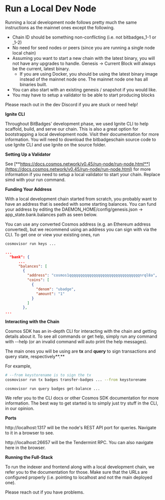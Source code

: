 # Run a Local Dev Node

Running a local development node follows pretty much the same instructions as the mainnet ones except the following.

* Chain ID should be something non-conflicting (i.e. not bitbadges\_1-1 or \_1-2)
* No need for seed nodes or peers (since you are running a single node local chain)
* Assuming you want to start a new chain with the latest binary, you will not have any upgrades to handle. Genesis -> Current Block will always be the current, latest binary.
  * If you are using Docker, you should be using the latest binary image instead of the mainnet node one. The mainnet node one has all binaries built.
* You can also start with an existing genesis / snapshot if you would like.
* You may have to setup a validator to be able to start producing blocks

Please reach out in the dev Discord if you are stuck or need help!

**Ignite CLI**

Throughout BitBadges' development phase, we used Ignite CLI to help scaffold, build,  and serve our chain. This is also a great option for bootstrapping a local development node. Visit their documentation for more information. You will need to download the bitbadgeschain  source code to use Ignite CLI and use Ignite on the source folder.

**Setting Up a Validator**

See [**https://docs.cosmos.network/v0.45/run-node/run-node.html**](https://docs.cosmos.network/v0.45/run-node/run-node.html) for more information if you need to setup a local validator to start your chain. Replace simd with your run command.

**Funding Your Address**

With a local development chain started from scratch, you probably want to have an address that is seeded with some starting balances. You can fund your address by editing the DAEMON\_HOME/config/genesis.json -> app\_state.bank.balances path as seen below.

You can use any converted Cosmos address (e.g. an Ethereum address converted), but we recommend using an address you can sign with via the CLI.  To get one or view your existing ones, run&#x20;

```
cosmovisor run keys ...
```

```json
...
  "bank": {
      ...
      "balances": [
        {
          "address": "cosmos1qqqqqqqqqqqqqqqqqqqqqqqqqqqqqqqqnrql8a",
          "coins": [
            {
              "denom": "ubadge",
              "amount": "1"
            }
          ]
        },
...
```

**Interacting with the Chain**

Cosmos SDK has an in-depth CLI for interacting with the chain and getting details about it. To see all commands or get help, simply run any command with --help (or an invalid command will auto print the help messages). &#x20;

The main ones you will be using are **tx** and **query** to sign transactions and query state, respectively**.**&#x20;

For example,

```bash
# --from keystorename is to sign the tx
cosmovisor run tx badges transfer-badges ... --from keystorename
```

```
cosmovisor run query badges get-balance ...
```

We refer you to the CLI docs or other Cosmos SDK documentation for more information. The best way to get started is to simply just try stuff in the CLI, in our opinion.

**Ports**

http://localhost:1317 will be the node's REST API port for queries. Navigate to it in a browser to see.

http://localhost:26657 will be the Tendermint RPC. You can also navigate here in the browser.

**Running the Full-Stack**

To run the indexer and frontend along with a local development chain, we refer you to the documentation for those. Make sure that the URLs are configured properly (i.e. pointing to localhost and not the main deployed one).&#x20;

Please reach out if you have problems.
